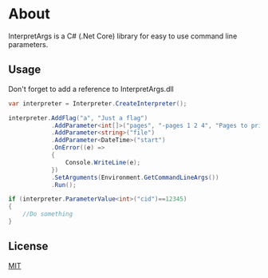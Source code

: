 # About

InterpretArgs is a C# (.Net Core) library for easy to use command line parameters.

## Usage

Don't forget to add a reference to InterpretArgs.dll
```c#
var interpreter = Interpreter.CreateInterpreter();

interpreter.AddFlag("a", "Just a flag")
            .AddParameter<int[]>("pages", "-pages 1 2 4", "Pages to print")
            .AddParameter<string>("file")
            .AddParameter<DateTime>("start")
            .OnError((e) =>
            {
                Console.WriteLine(e);
            })
            .SetArguments(Environment.GetCommandLineArgs())
            .Run();

if (interpreter.ParameterValue<int>("cid")==12345)
{
	//Do something
}
```


## License
[MIT](https://choosealicense.com/licenses/mit/)
